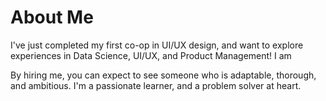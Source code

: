 # About Me
I've just completed my first co-op in UI/UX design, and want to explore experiences in Data Science, UI/UX, and Product Management! I am 

By hiring me, you can expect to see someone who is adaptable, thorough, and ambitious. I'm a passionate learner, and a problem solver at heart.
